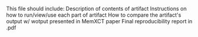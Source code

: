 This file should include:
  Description of contents of artifact
  Instructions on how to run/view/use each part of artifact
  How to compare the artifact's output w/ wotput presented in MemXCT paper
  Final reproducibility report in .pdf
